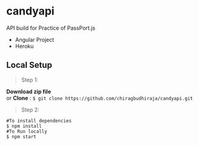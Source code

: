 # candyapi
API build for Practice of PassPort.js
- Angular Project
- Heroku
## Local Setup
> Step 1:  

**Download zip file**  
or
**Clone** : `$ git clone https://github.com/chiragbudhiraja/candyapi.git`


>Step 2:
```
#To install dependencies
$ npm install
#To Run locally
$ npm start 
``` 

